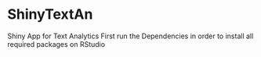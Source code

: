 # ShinyTextAn
Shiny App for Text Analytics
First run the Dependencies in order to install all required packages on RStudio
